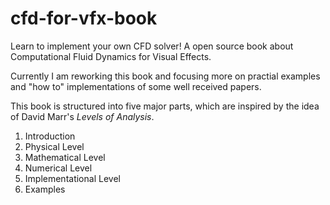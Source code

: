 cfd-for-vfx-book
================

Learn to implement your own CFD solver! A open source book about Computational Fluid Dynamics for Visual Effects.

Currently I am reworking this book and focusing more on practial examples and "how to" implementations of some well received papers.

This book is structured into five major parts, which are inspired by the idea of David Marr's *Levels of Analysis*.

1. Introduction
2. Physical Level
3. Mathematical Level
4. Numerical Level
5. Implementational Level
6. Examples